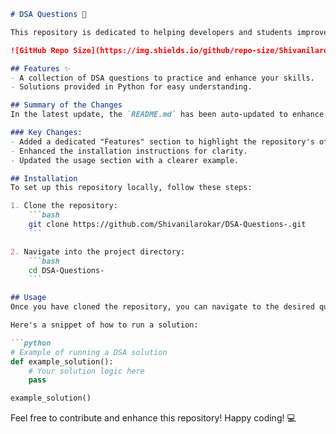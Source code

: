 ```markdown
# DSA Questions 🚀

This repository is dedicated to helping developers and students improve their skills in Data Structures and Algorithms (DSA) through a collection of curated questions and solutions.

![GitHub Repo Size](https://img.shields.io/github/repo-size/Shivanilarokar/DSA-Questions-) ![Contributors](https://img.shields.io/github/contributors/Shivanilarokar/DSA-Questions-) ![Issues](https://img.shields.io/github/issues/Shivanilarokar/DSA-Questions-)

## Features ✨
- A collection of DSA questions to practice and enhance your skills.
- Solutions provided in Python for easy understanding.

## Summary of the Changes
In the latest update, the `README.md` has been auto-updated to enhance clarity and provide better instructions for users. 

### Key Changes:
- Added a dedicated "Features" section to highlight the repository's offerings.
- Enhanced the installation instructions for clarity.
- Updated the usage section with a clearer example.

## Installation
To set up this repository locally, follow these steps:

1. Clone the repository:
    ```bash
    git clone https://github.com/Shivanilarokar/DSA-Questions-.git
    ```

2. Navigate into the project directory:
    ```bash
    cd DSA-Questions-
    ```

## Usage
Once you have cloned the repository, you can navigate to the desired question's solution.

Here's a snippet of how to run a solution:

```python
# Example of running a DSA solution
def example_solution():
    # Your solution logic here
    pass

example_solution()
```

Feel free to contribute and enhance this repository! Happy coding! 💻
```